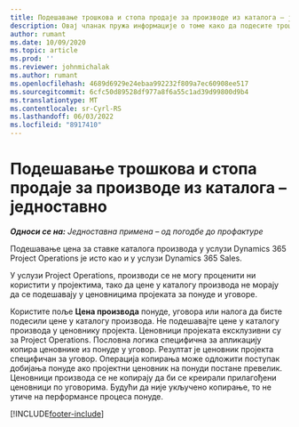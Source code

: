 ```yaml
---
title: Подешавање трошкова и стопа продаје за производе из каталога – једноставно
description: Овај чланак пружа информације о томе како да подесите трошак и продајне стопе за артикле у каталогу производа.
author: rumant
ms.date: 10/09/2020
ms.topic: article
ms.prod: ''
ms.reviewer: johnmichalak
ms.author: rumant
ms.openlocfilehash: 4689d6929e24ebaa992232f809a7ec60908ee517
ms.sourcegitcommit: 6cfc50d89528df977a8f6a55c1ad39d99800d9b4
ms.translationtype: MT
ms.contentlocale: sr-Cyrl-RS
ms.lasthandoff: 06/03/2022
ms.locfileid: "8917410"
---
```

# <a name="set-up-cost-and-sales-rates-for-catalog-products---lite"></a>Подешавање трошкова и стопа продаје за производе из каталога – једноставно

_**Односи се на:** Једноставна примена – од погодбе до профактуре_


Подешавање цена за ставке каталога производа у услузи Dynamics 365 Project Operations је исто као и у услузи Dynamics 365 Sales.

У услузи Project Operations, производи се не могу проценити ни користити у пројектима, тако да цене у каталогу производа не морају да се подешавају у ценовницима пројеката за понуде и уговоре.

Користите поље **Цена производа** понуде, уговора или налога да бисте подесили цене у каталогу производа. Не подешавајте цене у каталогу производа у ценовнику пројекта. Ценовници пројеката ексклузивни су за Project Operations. Пословна логика специфична за апликацију копира ценовнике из понуде у уговор. Резултат је ценовник пројекта специфичан за уговор. Операција копирања може одложити поступак добијања понуде ако пројектни ценовник на понуди постане превелик. Ценовници производа се не копирају да би се креирали прилагођени ценовници по уговорима. Будући да није укључено копирање, то не утиче на перформансе процеса понуде.


[!INCLUDE[footer-include](../../includes/footer-banner.md)]